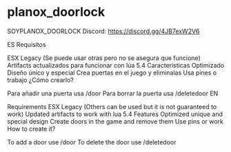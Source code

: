 # planox_doorlock

SOYPLANOX_DOORLOCK
Discord: https://discord.gg/4JB7exW2V6

ES
Requisitos

ESX Legacy (Se puede usar otras pero no se asegura que funcione)
Artifacts actualizados para funcionar con lúa 5.4
Caracteristicas
Optimizado
Diseño único y especial
Crea puertas en el juego y eliminalas
Usa pines o trabajo
¿Cómo crearlo?

Para añadir una puerta usa /door
Para borrar la puerta usa /deletedoor
EN

Requirements
ESX Legacy (Others can be used but it is not guaranteed to work)
Updated artifacts to work with lua 5.4
Features
Optimized
unique and special design
Create doors in the game and remove them
Use pins or work
How to create it?

To add a door use /door
To delete the door use /deletedoor
